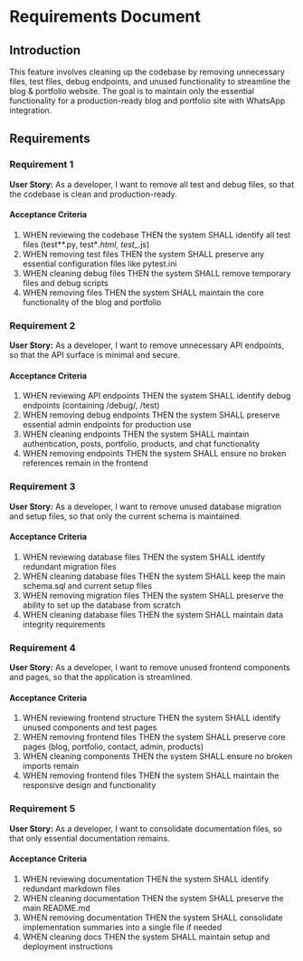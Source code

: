 # Requirements Document

## Introduction

This feature involves cleaning up the codebase by removing unnecessary files, test files, debug endpoints, and unused functionality to streamline the blog & portfolio website. The goal is to maintain only the essential functionality for a production-ready blog and portfolio site with WhatsApp integration.

## Requirements

### Requirement 1

**User Story:** As a developer, I want to remove all test and debug files, so that the codebase is clean and production-ready.

#### Acceptance Criteria

1. WHEN reviewing the codebase THEN the system SHALL identify all test files (test*\*.py, test*_.html, test\__.js)
2. WHEN removing test files THEN the system SHALL preserve any essential configuration files like pytest.ini
3. WHEN cleaning debug files THEN the system SHALL remove temporary files and debug scripts
4. WHEN removing files THEN the system SHALL maintain the core functionality of the blog and portfolio

### Requirement 2

**User Story:** As a developer, I want to remove unnecessary API endpoints, so that the API surface is minimal and secure.

#### Acceptance Criteria

1. WHEN reviewing API endpoints THEN the system SHALL identify debug endpoints (containing /debug/, /test)
2. WHEN removing debug endpoints THEN the system SHALL preserve essential admin endpoints for production use
3. WHEN cleaning endpoints THEN the system SHALL maintain authentication, posts, portfolio, products, and chat functionality
4. WHEN removing endpoints THEN the system SHALL ensure no broken references remain in the frontend

### Requirement 3

**User Story:** As a developer, I want to remove unused database migration and setup files, so that only the current schema is maintained.

#### Acceptance Criteria

1. WHEN reviewing database files THEN the system SHALL identify redundant migration files
2. WHEN cleaning database files THEN the system SHALL keep the main schema.sql and current setup files
3. WHEN removing migration files THEN the system SHALL preserve the ability to set up the database from scratch
4. WHEN cleaning database files THEN the system SHALL maintain data integrity requirements

### Requirement 4

**User Story:** As a developer, I want to remove unused frontend components and pages, so that the application is streamlined.

#### Acceptance Criteria

1. WHEN reviewing frontend structure THEN the system SHALL identify unused components and test pages
2. WHEN removing frontend files THEN the system SHALL preserve core pages (blog, portfolio, contact, admin, products)
3. WHEN cleaning components THEN the system SHALL ensure no broken imports remain
4. WHEN removing frontend files THEN the system SHALL maintain the responsive design and functionality

### Requirement 5

**User Story:** As a developer, I want to consolidate documentation files, so that only essential documentation remains.

#### Acceptance Criteria

1. WHEN reviewing documentation THEN the system SHALL identify redundant markdown files
2. WHEN cleaning documentation THEN the system SHALL preserve the main README.md
3. WHEN removing documentation THEN the system SHALL consolidate implementation summaries into a single file if needed
4. WHEN cleaning docs THEN the system SHALL maintain setup and deployment instructions
